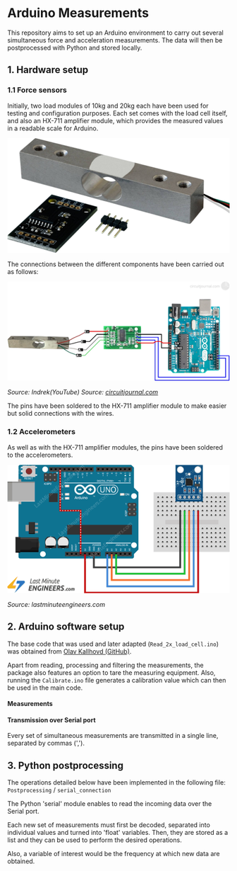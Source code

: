 # Arduino Measurements
This repository aims to set up an Arduino environment to carry out several simultaneous force and acceleration measurements.
The data will then be postprocessed with Python and stored locally.

## 1. Hardware setup
### 1.1 Force sensors
Initially, two load modules of 10kg and 20kg each have been used for testing and configuration purposes. Each set comes with the load cell itself, and also an HX-711 amplifier module, which provides the measured values in a readable scale for Arduino.

![LoadCell & HX-711](Sketches/LoadCell.jpg)

The connections between the different components have been carried out as follows:

![LoadCell connections](Sketches/LoadCell-diagram.webp)

*Source: Indrek(YouTube)*
*Source: [circuitjournal.com](https://circuitjournal.com/four-wire-load-cell-with-HX711#arduino-code)*

The pins have been soldered to the HX-711 amplifier module to make easier but solid connections with the wires.

### 1.2 Accelerometers

As well as with the HX-711 amplifier modules, the pins have been soldered to the accelerometers.

![Connection Accelerometer to Arduino](Sketches/Accelerometer-to-Arduino.png)

*Source: lastminuteengineers.com*

## 2. Arduino software setup
The base code that was used and later adapted (`Read_2x_load_cell.ino`) was obtained from [Olav Kallhovd (GitHub)](https://github.com/olkal/HX711_ADC). 

Apart from reading, processing and filtering the measurements, the package also features an option to tare the measuring equipment. Also, running the `Calibrate.ino` file generates a calibration value which can then be used in the main code.

#### Measurements


#### Transmission over Serial port

Every set of simultaneous measurements are transmitted in a single line, separated by commas (','). 

## 3. Python postprocessing
The operations detailed below have been implemented in the following file: `Postprocessing` / `serial_connection`

The Python 'serial' module enables to read the incoming data over the Serial port. 

Each new set of measurements must first be decoded, separated into individual values and turned into 'float' variables. Then, they are stored as a list and they can be used to perform the desired operations.

Also, a variable of interest would be the frequency at which new data are obtained.


